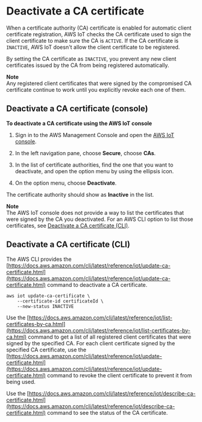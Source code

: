 # Deactivate a CA certificate<a name="deactivate-ca-cert"></a>

When a certificate authority \(CA\) certificate is enabled for automatic client certificate registration, AWS IoT checks the CA certificate used to sign the client certificate to make sure the CA is `ACTIVE`\. If the CA certificate is `INACTIVE`, AWS IoT doesn't allow the client certificate to be registered\.

By setting the CA certificate as `INACTIVE`, you prevent any new client certificates issued by the CA from being registered automatically\.

**Note**  
Any registered client certificates that were signed by the compromised CA certificate continue to work until you explicitly revoke each one of them\.

## Deactivate a CA certificate \(console\)<a name="deactivate-ca-cert-console"></a>

**To deactivate a CA certificate using the AWS IoT console**

1. Sign in to the AWS Management Console and open the [AWS IoT console](https://console.aws.amazon.com/iot/home)\.

1. In the left navigation pane, choose **Secure**, choose **CAs**\.

1. In the list of certificate authorities, find the one that you want to deactivate, and open the option menu by using the ellipsis icon\.

1. On the option menu, choose **Deactivate**\.

The certificate authority should show as **Inactive** in the list\.

**Note**  
The AWS IoT console does not provide a way to list the certificates that were signed by the CA you deactivated\. For an AWS CLI option to list those certificates, see [Deactivate a CA certificate \(CLI\)](#deactivate-ca-cert-cli)\.

## Deactivate a CA certificate \(CLI\)<a name="deactivate-ca-cert-cli"></a>

The AWS CLI provides the [https://docs.aws.amazon.com/cli/latest/reference/iot/update-ca-certificate.html](https://docs.aws.amazon.com/cli/latest/reference/iot/update-ca-certificate.html) command to deactivate a CA certificate\.

```
aws iot update-ca-certificate \
    --certificate-id certificateId \
    --new-status INACTIVE
```

Use the [https://docs.aws.amazon.com/cli/latest/reference/iot/list-certificates-by-ca.html](https://docs.aws.amazon.com/cli/latest/reference/iot/list-certificates-by-ca.html) command to get a list of all registered client certificates that were signed by the specified CA\. For each client certificate signed by the specified CA certificate, use the [https://docs.aws.amazon.com/cli/latest/reference/iot/update-certificate.html](https://docs.aws.amazon.com/cli/latest/reference/iot/update-certificate.html) command to revoke the client certificate to prevent it from being used\.

Use the [https://docs.aws.amazon.com/cli/latest/reference/iot/describe-ca-certificate.html](https://docs.aws.amazon.com/cli/latest/reference/iot/describe-ca-certificate.html) command to see the status of the CA certificate\.